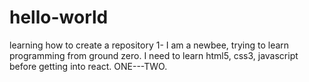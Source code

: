 # hello-world
learning how to create a repository
1- I am a newbee, trying to learn programming from ground zero.
I need to learn html5, css3, javascript before getting into react. ONE---TWO.
